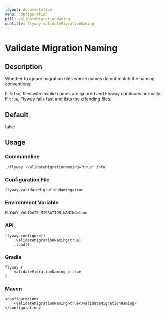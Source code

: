 ```yaml
---
layout: documentation
menu: configuration
pill: validateMigrationNaming
subtitle: flyway.validateMigrationNaming
---
```


# Validate Migration Naming

## Description
Whether to ignore migration files whose names do not match the naming conventions.

If `false`, files with invalid names are ignored and Flyway continues normally. If `true`, Flyway fails fast and lists the offending files.

## Default
false

## Usage

### Commandline
```
./flyway -validateMigrationNaming="true" info
```

### Configuration File
```
flyway.validateMigrationNaming=true
```

### Environment Variable
```
FLYWAY_VALIDATE_MIGRATION_NAMING=true
```

### API
```
flyway.configure()
    .validateMigrationNaming(true)
    .load()
```

### Gradle
```
flyway {
    validateMigrationNaming = true
}
```

### Maven
```
<configuration>
    <validateMigrationNaming>true</validateMigrationNaming>
</configuration>
```